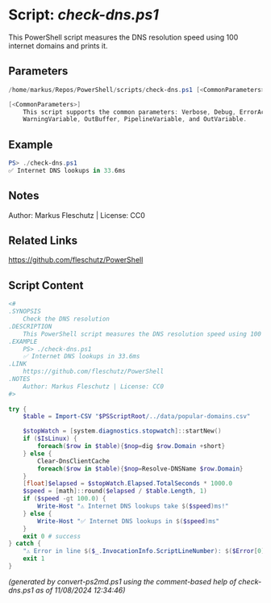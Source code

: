 Script: *check-dns.ps1*
========================

This PowerShell script measures the DNS resolution speed using 100 internet domains and prints it.

Parameters
----------
```powershell
/home/markus/Repos/PowerShell/scripts/check-dns.ps1 [<CommonParameters>]

[<CommonParameters>]
    This script supports the common parameters: Verbose, Debug, ErrorAction, ErrorVariable, WarningAction, 
    WarningVariable, OutBuffer, PipelineVariable, and OutVariable.
```

Example
-------
```powershell
PS> ./check-dns.ps1
✅ Internet DNS lookups in 33.6ms

```

Notes
-----
Author: Markus Fleschutz | License: CC0

Related Links
-------------
https://github.com/fleschutz/PowerShell

Script Content
--------------
```powershell
<#
.SYNOPSIS
	Check the DNS resolution 
.DESCRIPTION
	This PowerShell script measures the DNS resolution speed using 100 internet domains and prints it.
.EXAMPLE
	PS> ./check-dns.ps1
	✅ Internet DNS lookups in 33.6ms 
.LINK
	https://github.com/fleschutz/PowerShell
.NOTES
	Author: Markus Fleschutz | License: CC0
#>
 
try {
	$table = Import-CSV "$PSScriptRoot/../data/popular-domains.csv"

	$stopWatch = [system.diagnostics.stopwatch]::startNew()
	if ($IsLinux) {
		foreach($row in $table){$nop=dig $row.Domain +short}
	} else {
		Clear-DnsClientCache
		foreach($row in $table){$nop=Resolve-DNSName $row.Domain}
	}
	[float]$elapsed = $stopWatch.Elapsed.TotalSeconds * 1000.0
	$speed = [math]::round($elapsed / $table.Length, 1)
	if ($speed -gt 100.0) {
		Write-Host "⚠️ Internet DNS lookups take $($speed)ms!"
	} else {  
		Write-Host "✅ Internet DNS lookups in $($speed)ms"
	}
	exit 0 # success
} catch {
	"⚠️ Error in line $($_.InvocationInfo.ScriptLineNumber): $($Error[0])"
	exit 1
}
```

*(generated by convert-ps2md.ps1 using the comment-based help of check-dns.ps1 as of 11/08/2024 12:34:46)*
